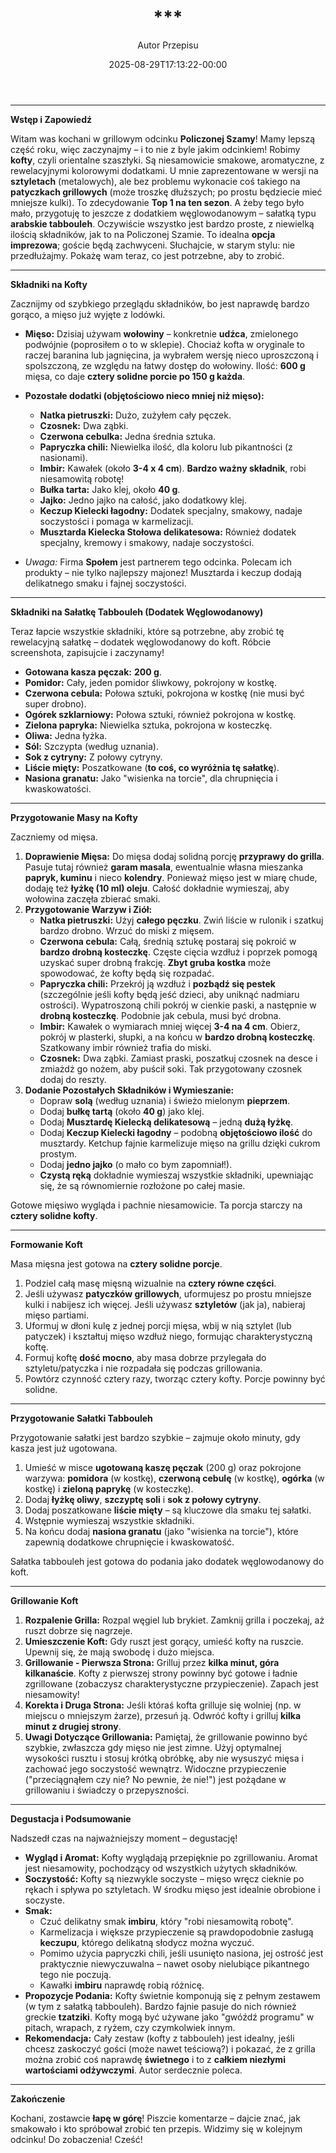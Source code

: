 ﻿---
draft: true
title: "***"
author: "Autor Przepisu"
recipe_image: images/recipe-headers/default.avif
date: 2025-08-29T17:13:22-00:00
categories: ["sniadania"]
tags: ["draft"]
tagline: "Przepis do sformatowania"
servings: 4
prep_time: 15
cook: true
cook_time: 30
calories: 300
protein: 20
fat: 10
carbohydrate: 25
---
***

**Wstęp i Zapowiedź**

Witam was kochani w grillowym odcinku **Policzonej Szamy**! Mamy lepszą część roku, więc zaczynajmy – i to nie z byle jakim odcinkiem! Robimy **kofty**, czyli orientalne szaszłyki. Są niesamowicie smakowe, aromatyczne, z rewelacyjnymi kolorowymi dodatkami. U mnie zaprezentowane w wersji na **sztyletach** (metalowych), ale bez problemu wykonacie coś takiego na **patyczkach grillowych** (może troszkę dłuższych; po prostu będziecie mieć mniejsze kulki). To zdecydowanie **Top 1 na ten sezon**. A żeby tego było mało, przygotuję to jeszcze z dodatkiem węglowodanowym – sałatką typu **arabskie tabbouleh**. Oczywiście wszystko jest bardzo proste, z niewielką ilością składników, jak to na Policzonej Szamie. To idealna **opcja imprezowa**; goście będą zachwyceni. Słuchajcie, w starym stylu: nie przedłużajmy. Pokażę wam teraz, co jest potrzebne, aby to zrobić.

***

**Składniki na Kofty**

Zacznijmy od szybkiego przeglądu składników, bo jest naprawdę bardzo gorąco, a mięso już wyjęte z lodówki.

*   **Mięso:** Dzisiaj używam **wołowiny** – konkretnie **udźca**, zmielonego podwójnie (poprosiłem o to w sklepie). Chociaż kofta w oryginale to raczej baranina lub jagnięcina, ja wybrałem wersję nieco uproszczoną i spolszczoną, ze względu na łatwy dostęp do wołowiny. Ilość: **600 g** mięsa, co daje **cztery solidne porcie po 150 g każda**.
*   **Pozostałe dodatki (objętościowo nieco mniej niż mięso):**
    *   **Natka pietruszki:** Dużo, zużyłem cały pęczek.
    *   **Czosnek:** Dwa ząbki.
    *   **Czerwona cebulka:** Jedna średnia sztuka.
    *   **Papryczka chili:** Niewielka ilość, dla koloru lub pikantności (z nasionami).
    *   **Imbir:** Kawałek (około **3-4 x 4 cm**). **Bardzo ważny składnik**, robi niesamowitą robotę!
    *   **Bułka tarta:** Jako klej, około **40 g**.
    *   **Jajko:** Jedno jajko na całość, jako dodatkowy klej.
    *   **Keczup Kielecki łagodny:** Dodatek specjalny, smakowy, nadaje soczystości i pomaga w karmelizacji.
    *   **Musztarda Kielecka Stołowa delikatesowa:** Również dodatek specjalny, kremowy i smakowy, nadaje soczystości.

*   *Uwaga:* Firma **Społem** jest partnerem tego odcinka. Polecam ich produkty – nie tylko najlepszy majonez! Musztarda i keczup dodają delikatnego smaku i fajnej soczystości.

***

**Składniki na Sałatkę Tabbouleh (Dodatek Węglowodanowy)**

Teraz łapcie wszystkie składniki, które są potrzebne, aby zrobić tę rewelacyjną sałatkę – dodatek węglowodanowy do koft. Róbcie screenshota, zapisujcie i zaczynamy!

*   **Gotowana kasza pęczak:** **200 g**.
*   **Pomidor:** Cały, jeden pomidor śliwkowy, pokrojony w kostkę.
*   **Czerwona cebula:** Połowa sztuki, pokrojona w kostkę (nie musi być super drobno).
*   **Ogórek szklarniowy:** Połowa sztuki, również pokrojona w kostkę.
*   **Zielona papryka:** Niewielka sztuka, pokrojona w kosteczkę.
*   **Oliwa:** Jedna łyżka.
*   **Sól:** Szczypta (według uznania).
*   **Sok z cytryny:** Z połowy cytryny.
*   **Liście mięty:** Poszatkowane (**to coś, co wyróżnia tę sałatkę**).
*   **Nasiona granatu:** Jako "wisienka na torcie", dla chrupnięcia i kwaskowatości.

***

**Przygotowanie Masy na Kofty**

Zaczniemy od mięsa.

1.  **Doprawienie Mięsa:** Do mięsa dodaj solidną porcję **przyprawy do grilla**. Pasuje tutaj również **garam masala**, ewentualnie własna mieszanka **papryk, kuminu** i nieco **kolendry**. Ponieważ mięso jest w miarę chude, dodaję też **łyżkę (10 ml) oleju**. Całość dokładnie wymieszaj, aby wołowina zaczęła zbierać smaki.
2.  **Przygotowanie Warzyw i Ziół:**
    *   **Natka pietruszki:** Użyj **całego pęczku**. Zwiń liście w rulonik i szatkuj bardzo drobno. Wrzuć do miski z mięsem.
    *   **Czerwona cebula:** Całą, średnią sztukę postaraj się pokroić w **bardzo drobną kosteczkę**. Częste cięcia wzdłuż i poprzek pomogą uzyskać super drobną frakcję. **Zbyt gruba kostka** może spowodować, że kofty będą się rozpadać.
    *   **Papryczka chili:** Przekrój ją wzdłuż i **pozbądź się pestek** (szczególnie jeśli kofty będą jeść dzieci, aby uniknąć nadmiaru ostrości). Wypatroszoną chili pokrój w cienkie paski, a następnie w **drobną kosteczkę**. Podobnie jak cebula, musi być drobna.
    *   **Imbir:** Kawałek o wymiarach mniej więcej **3-4 na 4 cm**. Obierz, pokrój w plasterki, słupki, a na końcu w **bardzo drobną kosteczkę**. Szatkowany imbir również trafia do miski.
    *   **Czosnek:** Dwa ząbki. Zamiast praski, poszatkuj czosnek na desce i zmiażdż go nożem, aby puścił soki. Tak przygotowany czosnek dodaj do reszty.
3.  **Dodanie Pozostałych Składników i Wymieszanie:**
    *   Dopraw **solą** (według uznania) i świeżo mielonym **pieprzem**.
    *   Dodaj **bułkę tartą** (około **40 g**) jako klej.
    *   Dodaj **Musztardę Kielecką delikatesową** – jedną **dużą łyżkę**.
    *   Dodaj **Keczup Kielecki łagodny** – podobną **objętościowo ilość** do musztardy. Ketchup fajnie karmelizuje mięso na grillu dzięki cukrom prostym.
    *   Dodaj **jedno jajko** (o mało co bym zapomniał!).
    *   **Czystą ręką** dokładnie wymieszaj wszystkie składniki, upewniając się, że są równomiernie rozłożone po całej masie.

Gotowe mięsiwo wygląda i pachnie niesamowicie. Ta porcja starczy na **cztery solidne kofty**.

***

**Formowanie Koft**

Masa mięsna jest gotowa na **cztery solidne porcje**.

1.  Podziel całą masę mięsną wizualnie na **cztery równe części**.
2.  Jeśli używasz **patyczków grillowych**, uformujesz po prostu mniejsze kulki i nabijesz ich więcej. Jeśli używasz **sztyletów** (jak ja), nabieraj mięso partiami.
3.  Uformuj w dłoni kulę z jednej porcji mięsa, wbij w nią sztylet (lub patyczek) i kształtuj mięso wzdłuż niego, formując charakterystyczną koftę.
4.  Formuj koftę **dość mocno**, aby masa dobrze przylegała do sztyletu/patyczka i nie rozpadała się podczas grillowania.
5.  Powtórz czynność cztery razy, tworząc cztery kofty. Porcje powinny być solidne.

***

**Przygotowanie Sałatki Tabbouleh**

Przygotowanie sałatki jest bardzo szybkie – zajmuje około minuty, gdy kasza jest już ugotowana.

1.  Umieść w misce **ugotowaną kaszę pęczak** (200 g) oraz pokrojone warzywa: **pomidora** (w kostkę), **czerwoną cebulę** (w kostkę), **ogórka** (w kostkę) i **zieloną paprykę** (w kosteczkę).
2.  Dodaj **łyżkę oliwy**, **szczyptę soli** i **sok z połowy cytryny**.
3.  Dodaj poszatkowane **liście mięty** – są kluczowe dla smaku tej sałatki.
4.  Wstępnie wymieszaj wszystkie składniki.
5.  Na końcu dodaj **nasiona granatu** (jako "wisienka na torcie"), które zapewnią dodatkowe chrupnięcie i kwaskowatość.

Sałatka tabbouleh jest gotowa do podania jako dodatek węglowodanowy do koft.

***

**Grillowanie Koft**

1.  **Rozpalenie Grilla:** Rozpal węgiel lub brykiet. Zamknij grilla i poczekaj, aż ruszt dobrze się nagrzeje.
2.  **Umieszczenie Koft:** Gdy ruszt jest gorący, umieść kofty na ruszcie. Upewnij się, że mają swobodę i dużo miejsca.
3.  **Grillowanie - Pierwsza Strona:** Grilluj przez **kilka minut, góra kilkanaście**. Kofty z pierwszej strony powinny być gotowe i ładnie zgrillowane (zobaczysz charakterystyczne przypieczenie). Zapach jest niesamowity!
4.  **Korekta i Druga Strona:** Jeśli któraś kofta grilluje się wolniej (np. w miejscu o mniejszym żarze), przesuń ją. Odwróć kofty i grilluj **kilka minut z drugiej strony**.
5.  **Uwagi Dotyczące Grillowania:** Pamiętaj, że grillowanie powinno być szybkie, zwłaszcza gdy mięso nie jest zimne. Użyj optymalnej wysokości rusztu i stosuj krótką obróbkę, aby nie wysuszyć mięsa i zachować jego soczystość wewnątrz. Widoczne przypieczenie ("przeciągnąłem czy nie? No pewnie, że nie!") jest pożądane w grillowaniu i świadczy o przepyszności.

***

**Degustacja i Podsumowanie**

Nadszedł czas na najważniejszy moment – degustację!

*   **Wygląd i Aromat:** Kofty wyglądają przepięknie po zgrillowaniu. Aromat jest niesamowity, pochodzący od wszystkich użytych składników.
*   **Soczystość:** Kofty są niezwykle soczyste – mięso wręcz cieknie po rękach i spływa po sztyletach. W środku mięso jest idealnie obrobione i soczyste.
*   **Smak:**
    *   Czuć delikatny smak **imbiru**, który "robi niesamowitą robotę".
    *   Karmelizacja i większe przypieczenie są prawdopodobnie zasługą **keczupu**, którego delikatną słodycz można wyczuć.
    *   Pomimo użycia papryczki chili, jeśli usunięto nasiona, jej ostrość jest praktycznie niewyczuwalna – nawet osoby nielubiące pikantnego tego nie poczują.
    *   Kawałki **imbiru** naprawdę robią różnicę.
*   **Propozycje Podania:** Kofty świetnie komponują się z pełnym zestawem (w tym z sałatką tabbouleh). Bardzo fajnie pasuje do nich również greckie **tzatziki**. Kofty mogą być używane jako "gwóźdź programu" w pitach, wrapach, z ryżem, czy czymkolwiek innym.
*   **Rekomendacja:** Cały zestaw (kofty z tabbouleh) jest idealny, jeśli chcesz zaskoczyć gości (może nawet teściową?) i pokazać, że z grilla można zrobić coś naprawdę **świetnego** i to z **całkiem niezłymi wartościami odżywczymi**. Autor serdecznie poleca.

***

**Zakończenie**

Kochani, zostawcie **łapę w górę**! Piszcie komentarze – dajcie znać, jak smakowało i kto spróbował zrobić ten przepis. Widzimy się w kolejnym odcinku! Do zobaczenia! Cześć!